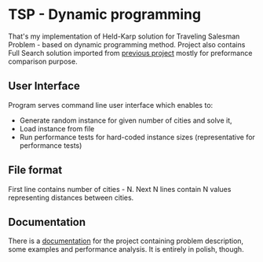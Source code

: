 # TSP - Dynamic programming

That's my implementation of Held-Karp solution for Traveling Salesman Problem - based on dynamic programming method. Project also contains Full Search solution imported from [previous project](https://github.com/bartoszpogoda/data-struct-and-algorithms-III) mostly for preformance comparison purpose. 

## User Interface

Program serves command line user interface which enables to:
- Generate random instance for given number of cities and solve it,
- Load instance from file
- Run performance tests for hard-coded instance sizes (representative for performance tests)

## File format

First line contains number of cities - N. Next N lines contain N values representing distances between cities.

  
## Documentation

There is a [documentation](https://github.com/bartoszpogoda/tsp-dynamic-programming/blob/master/docs/documentation-pl.pdf) for the project containing problem description, some examples and performance analysis. It is entirely in polish, though.
